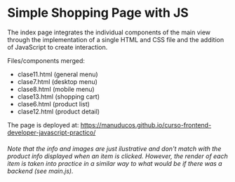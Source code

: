 
# Simple Shopping Page with JS

The index page integrates the individual components of the main view through the implementation of a single HTML and CSS file and the addition of JavaScript to create interaction.

Files/components merged:
- clase11.html (general menu)
- clase7.html (desktop menu)
- clase8.html (mobile menu)
- clase13.html (shopping cart)
- clase6.html (product list)
- clase12.html (product detail)

The page is deployed at: https://manuducos.github.io/curso-frontend-developer-javascript-practico/

###### Note that the info and images are just ilustrative and don't match with the product info displayed when an item is clicked. However, the render of each item is taken into practice in a similar way to what would be if there was a backend (see main.js).
